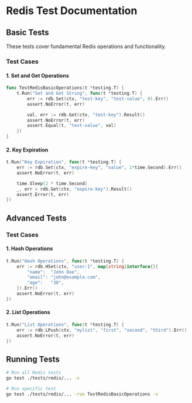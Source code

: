 # Redis Test Documentation

## Basic Tests
These tests cover fundamental Redis operations and functionality.

### Test Cases

#### 1. Set and Get Operations
```go
func TestRedisBasicOperations(t *testing.T) {
    t.Run("Set and Get String", func(t *testing.T) {
        err := rdb.Set(ctx, "test-key", "test-value", 0).Err()
        assert.NoError(t, err)

        val, err := rdb.Get(ctx, "test-key").Result()
        assert.NoError(t, err)
        assert.Equal(t, "test-value", val)
    })
}
```

#### 2. Key Expiration
```go
t.Run("Key Expiration", func(t *testing.T) {
    err := rdb.Set(ctx, "expire-key", "value", 1*time.Second).Err()
    assert.NoError(t, err)

    time.Sleep(2 * time.Second)
    _, err = rdb.Get(ctx, "expire-key").Result()
    assert.Error(t, err)
})
```

## Advanced Tests

### Test Cases

#### 1. Hash Operations
```go
t.Run("Hash Operations", func(t *testing.T) {
    err := rdb.HSet(ctx, "user:1", map[string]interface{}{
        "name":  "John Doe",
        "email": "john@example.com",
        "age":   "30",
    }).Err()
    assert.NoError(t, err)
})
```

#### 2. List Operations
```go
t.Run("List Operations", func(t *testing.T) {
    err := rdb.LPush(ctx, "mylist", "first", "second", "third").Err()
    assert.NoError(t, err)
})
```

## Running Tests
```bash
# Run all Redis tests
go test ./tests/redis/... -v

# Run specific test
go test ./tests/redis/... -run TestRedisBasicOperations -v
``` 